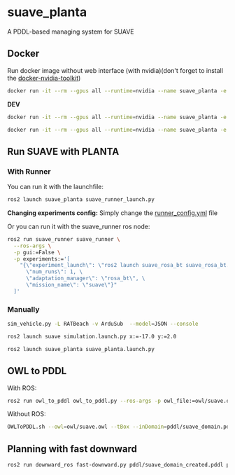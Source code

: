 # suave_planta

A PDDL-based managing system for SUAVE

## Docker

Run docker image without web interface (with nvidia)(don't forget to install the [docker-nvidia-toolkit](https://docs.nvidia.com/datacenter/cloud-native/container-toolkit/latest/install-guide.html))

```Bash
docker run -it --rm --gpus all --runtime=nvidia --name suave_planta -e DISPLAY=$DISPLAY -e QT_X11_NO_MITSHM=1 -e NVIDIA_VISIBLE_DEVICES=all -e NVIDIA_DRIVER_CAPABILITIES=all -v /dev/dri:/dev/dri -v /tmp/.X11-unix:/tmp/.X11-unix -v /etc/localtime:/etc/localtime:ro ghcr.io/kas-lab/suave_planta:main
```

**DEV**
```Bash
docker run -it --rm --gpus all --runtime=nvidia --name suave_planta -e DISPLAY=$DISPLAY -e QT_X11_NO_MITSHM=1 -e NVIDIA_VISIBLE_DEVICES=all -e NVIDIA_DRIVER_CAPABILITIES=all -v /dev/dri:/dev/dri -v /tmp/.X11-unix:/tmp/.X11-unix -v /etc/localtime:/etc/localtime:ro -v $HOME/suave_ws/src/suave_planta:/home/ubuntu-user/suave_ws/src/suave_planta ghcr.io/kas-lab/suave_planta:latest
```

```Bash
docker run -it --rm --gpus all --runtime=nvidia --name suave_planta -e DISPLAY=$DISPLAY -e QT_X11_NO_MITSHM=1 -e NVIDIA_VISIBLE_DEVICES=all -e NVIDIA_DRIVER_CAPABILITIES=all -v /dev/dri:/dev/dri -v /tmp/.X11-unix:/tmp/.X11-unix -v /etc/localtime:/etc/localtime:ro -v $HOME/suave_ws/src/suave_planta:/home/ubuntu-user/suave_ws/src/suave_planta -v $HOME/suave_ws/src/ros2_planning_system:/home/ubuntu-user/suave_ws/src/plansys2 suave_planta
```

## Run SUAVE with PLANTA

### With Runner

You can run it with the launchfile:

```Bash
ros2 launch suave_planta suave_runner_launch.py
```

**Changing experiments config:** Simply change the [runner_config.yml](config/runner_config.yml) file


Or you can run it with the suave_runner ros node:
```Bash
ros2 run suave_runner suave_runner \
  --ros-args \
  -p gui:=False \
  -p experiments:='[
    "{\"experiment_launch\": \"ros2 launch suave_rosa_bt suave_rosa_bt.launch.py\", \
      \"num_runs\": 1, \
      \"adaptation_manager\": \"rosa_bt\", \
      \"mission_name\": \"suave\"}"
  ]'
```

### Manually

```Bash
sim_vehicle.py -L RATBeach -v ArduSub  --model=JSON --console
```

```Bash
ros2 launch suave simulation.launch.py x:=-17.0 y:=2.0
```

```Bash
ros2 launch suave_planta suave_planta.launch.py
```


## OWL to PDDL

With ROS:
```bash
ros2 run owl_to_pddl owl_to_pddl.py --ros-args -p owl_file:=owl/suave.owl -p in_domain_file:=pddl/suave_domain.pddl -p out_domain_file:=pddl/suave_domain_created.pddl -p in_problem_file:=pddl/suave_problem.pddl -p out_problem_file:=pddl/suave_problem_created.pddl
```

Without ROS:
```bash
OWLToPDDL.sh --owl=owl/suave.owl --tBox --inDomain=pddl/suave_domain.pddl --outDomain=pddl/suave_test.pddl --aBox --inProblem=pddl/suave_problem.pddl --outProblem=pddl/suave_test.pddl --ignore-data-props --add-num-comparisons
```

## Planning with fast downward

```bash
ros2 run downward_ros fast-downward.py pddl/suave_domain_created.pddl pddl/suave_problem_created.pddl --search 'astar(blind())'
```
